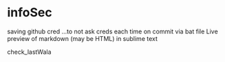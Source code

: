 # infoSec

saving github cred ...to not ask creds each time on commit via bat file
Live preview of markdown (may be HTML) in sublime text


check_lastWala